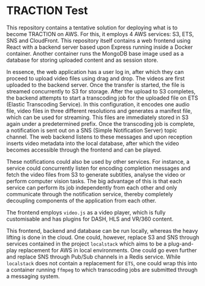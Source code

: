 # TRACTION Test

This repository contains a tentative solution for deploying what is to become
TRACTION on AWS. For this, it employs 4 AWS services: S3, ETS, SNS and
CloudFront. This repository itself contains a web frontend using React with a
backend server based upon Express running inside a Docker container. Another
container runs the MongoDB base image used as a database for storing uploaded
content and as session store.

In essence, the web application has a user log in, after which they can
proceed to upload video files using drag and drop. The videos are first
uploaded to the backend server. Once the transfer is started, the file is
streamed concurrently to S3 for storage. After the upload to S3 completes, the
backend attempts to start a transcoding job for the uploaded file on ETS
(Elastic Transcoding Service). In this configuration, it encodes one audio
file, video files in three different resolutions and generates a manifest file,
which can be used for streaming. This files are immediately stored in S3 again
under a predetermined prefix. Once the transcoding job is complete, a
notification is sent out on a SNS (Simple Notification Server) topic channel.
The web backend listens to these messages and upon reception inserts video
metadata into the local database, after which the video becomes accessible
through the frontend and can be played.

These notifications could also be used by other services. For instance, a
service could concurrently listen for encoding completion messages and fetch
the video files from S3 to generate subtitles, analyse the video or perform
computer vision tasks. The big advantage of this is that each service can
perform its job independently from each other and  only communicate through
the notification service, thereby completely decoupling components of the
application from each other.

The frontend employs `video.js` as a video player, which is fully customisable
and has plugins for DASH, HLS and VR/360 content.

This frontend, backend and database can be run locally, whereas the heavy
lifting is done in the cloud. One could, however, replace S3 and SNS through
services contained in the project `localstack` which aims to be a plug-and-play
replacement for AWS in local environments. One could go even further and
replace SNS through Pub/Sub channels in a Redis service. While `localstack`
does not contain a replacement for `ETS`, one could wrap this into a container
running `ffmpeg` to which transcoding jobs are submitted through a messaging
system.
